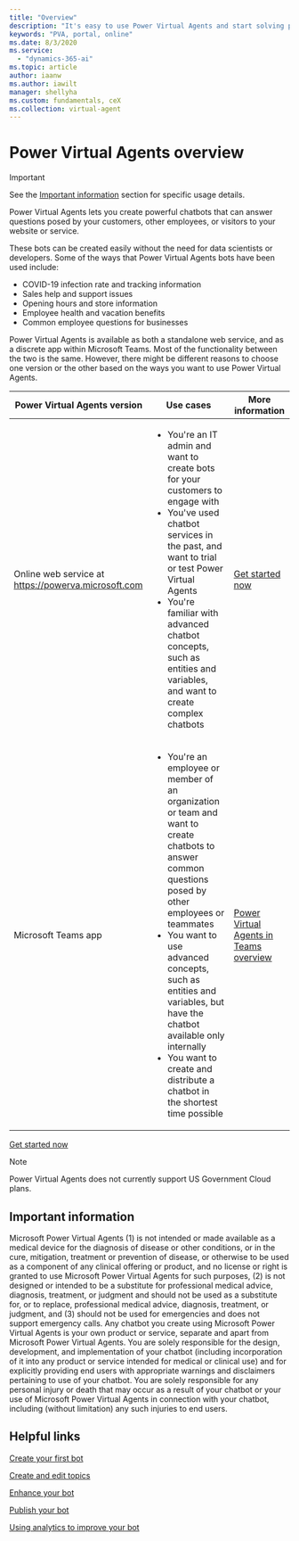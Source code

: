 ```yaml
---
title: "Overview"
description: "It's easy to use Power Virtual Agents and start solving problems with its AI-driven natural language processing - without needing to know or deploy any code."
keywords: "PVA, portal, online"
ms.date: 8/3/2020
ms.service:
  - "dynamics-365-ai"
ms.topic: article
author: iaanw
ms.author: iawilt
manager: shellyha
ms.custom: fundamentals, ceX
ms.collection: virtual-agent
---
```





# Power Virtual Agents overview

>[!IMPORTANT]
>See the [Important information](#important-information) section for specific usage details.

Power Virtual Agents lets you create powerful chatbots that can answer questions posed by your customers, other employees, or visitors to your website or service. 

These bots can be created easily without the need for data scientists or developers. Some of the ways that Power Virtual Agents bots have been used include:

- COVID-19 infection rate and tracking information
- Sales help and support issues
- Opening hours and store information
- Employee health and vacation benefits
- Common employee questions for businesses

Power Virtual Agents is available as both a standalone web service, and as a discrete app within Microsoft Teams. Most of the functionality between the two is the same. However, there might be different reasons to choose one version or the other based on the ways you want to use Power Virtual Agents.

Power Virtual Agents version | Use cases | More information
-- | -- | --
Online web service at https://powerva.microsoft.com | <ul><li>You're an IT admin and want to create bots for your customers to engage with</li><li>You've used chatbot services in the past, and want to trial or test Power Virtual Agents</li><li>You're familiar with advanced chatbot concepts, such as entities and variables, and want to create complex chatbots</li></ul> | <div class="nextstepaction">[Get started now](fundamentals-what-is-power-virtual-agents-portal.md)</div>
Microsoft Teams app | <ul><li>You're an employee or member of an organization or team and want to create chatbots to answer common questions posed by other employees or teammates</li><li>You want to use advanced concepts, such as entities and variables, but have the chatbot available only internally</li><li>You want to create and distribute a chatbot in the shortest time possible</li></ul> | [Power Virtual Agents in Teams overview](teams/fundamentals-what-is-power-virtual-agents-teams.md)

<div class="nextstepaction"><a href=fundamentals-what-is-power-virtual-agents-portal>Get started now</a></div>


>[!NOTE]
> Power Virtual Agents does not currently support US Government Cloud plans.


## Important information
<!-- CELA required disclosure, do not modify -->
Microsoft Power Virtual Agents (1) is not intended or made available as a medical device for the diagnosis of disease or other conditions, or in the cure, mitigation, treatment or prevention of disease, or otherwise to be used as a component of any clinical offering or product, and no license or right is granted to use Microsoft Power Virtual Agents for such purposes, (2) is not designed or intended to be a substitute for professional medical advice, diagnosis, treatment, or judgment and should not be used as a substitute for, or to replace, professional medical advice, diagnosis, treatment, or judgment, and (3) should not be used for emergencies and does not support emergency calls. Any chatbot you create using Microsoft Power Virtual Agents is your own product or service, separate and apart from Microsoft Power Virtual Agents.  You are solely responsible for the design, development, and implementation of your chatbot (including incorporation of it into any product or service intended for medical or clinical use) and for explicitly providing end users with appropriate warnings and disclaimers pertaining to use of your chatbot. You are solely responsible for any personal injury or death that may occur as a result of your chatbot or your use of Microsoft Power Virtual Agents in connection with your chatbot, including (without limitation) any such injuries to end users.


## Helpful links

[Create your first bot](authoring-first-bot.md)

[Create and edit topics](authoring-create-edit-topics.md)

[Enhance your bot](advanced-fundamentals.md)

[Publish your bot](publication-fundamentals-publish-channels.md)

[Using analytics to improve your bot](analytics-overview.md)


